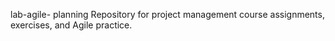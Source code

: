 lab-agile- planning 
Repository for project management course assignments, exercises, and Agile practice.
